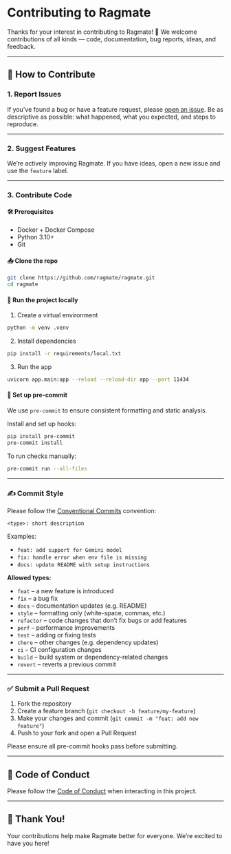 # Contributing to Ragmate

Thanks for your interest in contributing to Ragmate! 🚀
We welcome contributions of all kinds — code, documentation, bug reports, ideas, and feedback.

---

## 📌 How to Contribute

### 1. Report Issues
If you've found a bug or have a feature request, please [open an issue](https://github.com/ragmate/ragmate/issues).
Be as descriptive as possible: what happened, what you expected, and steps to reproduce.

---

### 2. Suggest Features
We’re actively improving Ragmate. If you have ideas, open a new issue and use the `feature` label.

---

### 3. Contribute Code

#### 🛠 Prerequisites
- Docker + Docker Compose
- Python 3.10+
- Git

#### 📥 Clone the repo
```bash
git clone https://github.com/ragmate/ragmate.git
cd ragmate
```

#### 🧪 Run the project locally
1. Create a virtual environment
```bash
python -m venv .venv
```

2. Install dependencies
```bash
pip install -r requirements/local.txt
```

3. Run the app
```bash
uvicorn app.main:app --reload --reload-dir app --port 11434
```

#### 🔄 Set up pre-commit
We use `pre-commit` to ensure consistent formatting and static analysis.

Install and set up hooks:
```bash
pip install pre-commit
pre-commit install
```

To run checks manually:
```bash
pre-commit run --all-files
```

---

### ✍️ Commit Style

Please follow the [Conventional Commits](https://www.conventionalcommits.org/) convention:

```
<type>: short description
```

Examples:
- `feat: add support for Gemini model`
- `fix: handle error when env file is missing`
- `docs: update README with setup instructions`

**Allowed types:**
- `feat` – a new feature is introduced
- `fix` – a bug fix
- `docs` – documentation updates (e.g. README)
- `style` – formatting only (white-space, commas, etc.)
- `refactor` – code changes that don’t fix bugs or add features
- `perf` – performance improvements
- `test` – adding or fixing tests
- `chore` – other changes (e.g. dependency updates)
- `ci` – CI configuration changes
- `build` – build system or dependency-related changes
- `revert` – reverts a previous commit

---

### ✅ Submit a Pull Request
1. Fork the repository
2. Create a feature branch (`git checkout -b feature/my-feature`)
3. Make your changes and commit (`git commit -m "feat: add new feature"`)
4. Push to your fork and open a Pull Request

Please ensure all pre-commit hooks pass before submitting.

---

## 🤝 Code of Conduct
Please follow the [Code of Conduct](CODE_OF_CONDUCT.md) when interacting in this project.

---

## 🙏 Thank You!
Your contributions help make Ragmate better for everyone. We’re excited to have you here!
